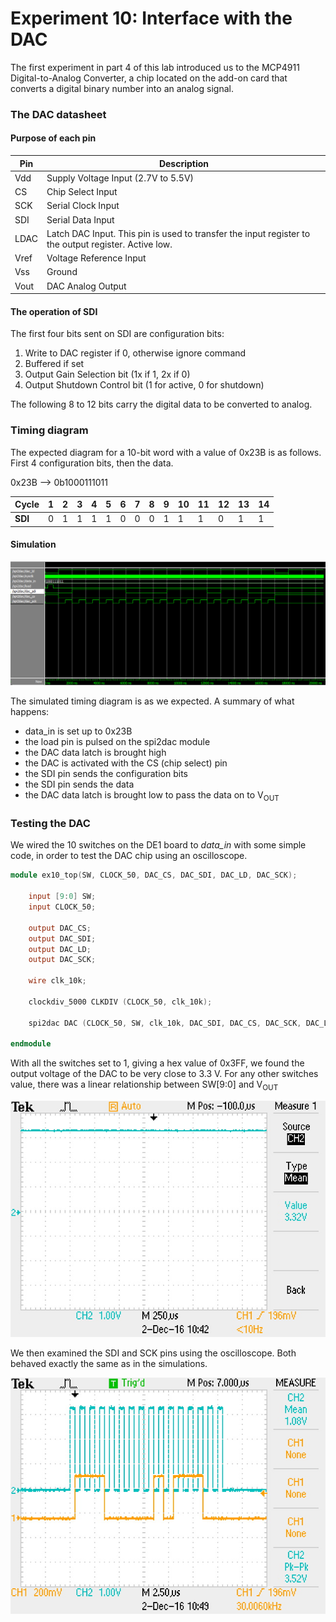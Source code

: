 # Experiment 10: Interface with the DAC

The first experiment in part 4 of this lab introduced us to the MCP4911 Digital-to-Analog Converter, a chip located on the add-on card that converts a digital binary number into an analog signal.

### The DAC datasheet

#### Purpose of each pin

Pin | Description
--- | -----------
Vdd | Supply Voltage Input (2.7V to 5.5V)
CS  | Chip Select Input
SCK | Serial Clock Input
SDI | Serial Data Input
LDAC| Latch DAC Input. This pin is used to transfer the input register to the output register. Active low.
Vref| Voltage Reference Input
Vss | Ground
Vout| DAC Analog Output

#### The operation of SDI

The first four bits sent on SDI are configuration bits:
1. Write to DAC register if 0, otherwise ignore command
2. Buffered if set
3. Output Gain Selection bit (1x if 1, 2x if 0)
4. Output Shutdown Control bit (1 for active, 0 for shutdown)

The following 8 to 12 bits carry the digital data to be converted to analog.

### Timing diagram

The expected diagram for a 10-bit word with a value of 0x23B is as follows. First 4 configuration bits, then the data.

0x23B --> 0b1000111011

Cycle   | 1 | 2 | 3 | 4 | 5 | 6 | 7 | 8 | 9 |10 |11 |12 |13 |14
--------|---|---|---|---|---|---|---|---|---|---|---|---|---|---
**SDI** | 0 | 1 | 1 | 1 | 1 | 0 | 0 | 0 | 1 | 1 | 1 | 0 | 1 | 1

#### Simulation

![timing diagram for 0x23b](../images/part3_s3_wave.PNG)

The simulated timing diagram is as we expected. A summary of what happens:

- data_in is set up to 0x23B
- the load pin is pulsed on the spi2dac module
- the DAC data latch is brought high
- the DAC is activated with the CS (chip select) pin
- the SDI pin sends the configuration bits
- the SDI pin sends the data
- the DAC data latch is brought low to pass the data on to V<sub>OUT</sub>

### Testing the DAC

We wired the 10 switches on the DE1 board to *data_in* with some simple code, in order to test the DAC chip using an oscilloscope.
```verilog
module ex10_top(SW, CLOCK_50, DAC_CS, DAC_SDI, DAC_LD, DAC_SCK);

	input [9:0] SW;
	input CLOCK_50;

	output DAC_CS;
	output DAC_SDI;
	output DAC_LD;
	output DAC_SCK;

	wire clk_10k;

	clockdiv_5000 CLKDIV (CLOCK_50, clk_10k);

	spi2dac DAC (CLOCK_50, SW, clk_10k, DAC_SDI, DAC_CS, DAC_SCK, DAC_LD);

endmodule
```

With all the switches set to 1, giving a hex value of 0x3FF, we found the output voltage of the DAC to be very close to 3.3 V. For any other switches value, there was a linear relationship between SW[9:0] and V<sub>OUT</sub>

![DAC at full voltage](../images/ex10_dac_3FF_voltage.jpg)

We then examined the SDI and SCK pins using the oscilloscope. Both behaved exactly the same as in the simulations.

![DAC sdi and sck pins](../images/ex10_dac_signals.jpg)
